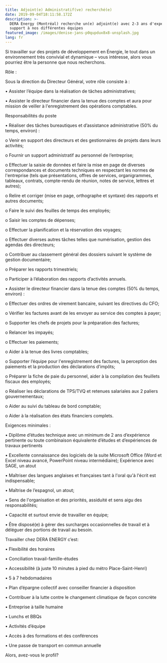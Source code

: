 ```yaml
---
title: Adjoint(e) Administratif(ve) recherché(e)
date: 2019-09-04T18:11:58.172Z
description: >-
  DERA Energy (Montréal) recherche un(e) adjoint(e) avec 2-3 ans d'expérience en
  support à nos différentes équipes
featured_image: /images/denise-jans-p0qupdux8x8-unsplash.jpg
lang: fr
---
```

Si travailler sur des projets de développement en Énergie, le tout dans un environnement très convivial et dynamique – vous intéresse, alors vous pourriez être la personne que nous recherchons.



Rôle :

Sous la direction du Directeur Général, votre rôle consiste à : 

•	Assister l’équipe dans la réalisation de tâches administratives;

•	Assister le directeur financier dans la tenue des comptes et aura pour mission de veiller à l'enregistrement des opérations comptables.



Responsabilités du poste

•	Réaliser des tâches bureautiques et d’assistance administrative (50% du temps, environ) :

o	Venir en support des directeurs et des gestionnaires de projets dans leurs activités;

o	Fournir un support administratif au personnel de l’entreprise;

o	Effectuer la saisie de données et faire la mise en page de diverses correspondances et documents techniques en respectant les normes de l'entreprise (tels que présentations, offres de services, organigrammes, tableaux, contrats, compte-rendu de réunion, notes de service, lettres et autres);

o	Relire et corriger (mise en page, orthographe et syntaxe) des rapports et autres documents;

o	Faire le suivi des feuilles de temps des employés;

o	Saisir les comptes de dépenses;

o	Effectuer la planification et la réservation des voyages;

o	Effectuer diverses autres tâches telles que numérisation, gestion des agendas des directeurs;

o	Contribuer au classement général des dossiers suivant le système de gestion documentaire;

o	Préparer les rapports trimestriels;

o	Participer à l’élaboration des rapports d’activités annuels.



•	Assister le directeur financier dans la tenue des comptes (50% du temps, environ) :

o	Effectuer des ordres de virement bancaire, suivant les directives du CFO;

o	Vérifier les factures avant de les envoyer au service des comptes à payer;

o	Supporter les chefs de projets pour la préparation des factures; 

o	Relancer les impayés;

o	Effectuer les paiements;

o	Aider à la tenue des livres comptables;

o	Supporter l’équipe pour l'enregistrement des factures, la perception des paiements et la production des déclarations d’impôts;

o	Préparer la fiche de paie du personnel, aider à la compilation des feuillets fiscaux des employés;

o	Réaliser les déclarations de TPS/TVQ et retenues salariales aux 2 paliers gouvernementaux;

o	Aider au suivi du tableau de bord comptable;

o	Aider à la réalisation des états financiers complets.



Exigences minimales :

•	Diplôme d’études technique avec un minimum de 2 ans d’expérience pertinente ou toute combinaison équivalente d’études et d’expériences de travaux pertinents

•	Excellente connaissance des logiciels de la suite Microsoft Office (Word et Excel niveau avancé, PowerPoint niveau intermédiaire); Expérience avec SAGE, un atout

•	Maîtriser des langues anglaises et françaises tant à l'oral qu'à l'écrit est indispensable;

•	Maîtrise de l’espagnol, un atout;

•	Sens de l'organisation et des priorités, assiduité et sens aigu des responsabilités;

•	Capacité et surtout envie de travailler en équipe;

•	Être disposé(e) à gérer des surcharges occasionnelles de travail et à déléguer des portions de travail au besoin.







Travailler chez DERA ENERGY c’est:



•	Flexibilité des horaires

•	Conciliation travail-famille-études

•	Accessibilité (à juste 10 minutes à pied du métro Place-Saint-Henri)

•	5 à 7 hebdomadaires

•	Plan d’épargne collectif avec conseiller financier à disposition

•	Contribuer à la lutte contre le changement climatique de façon concrète

•	Entreprise à taille humaine

•	Lunchs et BBQs

•	Activités d’équipe

•	Accès à des formations et des conférences 

•	Une passe de transport en commun annuelle



Alors, avez-vous le profil?
